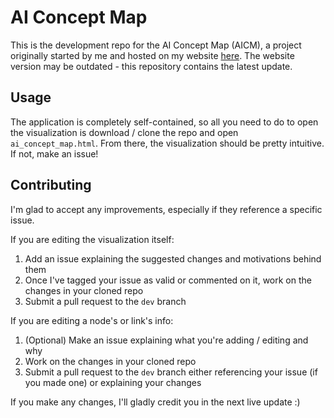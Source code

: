 # AI Concept Map

This is the development repo for the AI Concept Map (AICM), a project originally started by me and hosted on my website [here](https://mattrasto.me/workshop/ai_concept_map.html). The website version may be outdated - this repository contains the latest update.

## Usage

The application is completely self-contained, so all you need to do to open the visualization is download / clone the repo and open `ai_concept_map.html`. From there, the visualization should be pretty intuitive. If not, make an issue!

## Contributing

I'm glad to accept any improvements, especially if they reference a specific issue.

If you are editing the visualization itself:

1. Add an issue explaining the suggested changes and motivations behind them
2. Once I've tagged your issue as valid or commented on it, work on the changes in your cloned repo
3. Submit a pull request to the `dev` branch

If you are editing a node's or link's info:

1. (Optional) Make an issue explaining what you're adding / editing and why
1. Work on the changes in your cloned repo
2. Submit a pull request to the `dev` branch either referencing your issue (if you made one) or explaining your changes

If you make any changes, I'll gladly credit you in the next live update :)
